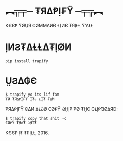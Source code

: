 # ︻╦╤─ ₮Я∆ⱣỊ₣Ϋ ─╤╦︻

KЄЄⱣ ΫØṲЯ ϾØMM∆ИƉ ⱢỊИЄ ₮ЯỊⱢⱢ Ϋ'∆ⱢⱢ

# ỊИϨ₮∆ⱢⱢ∆₮ỊØИ

    pip install trapify

# ṲϨ∆₲Є

    $ trapify yo its lif fam
    ΫØ ₮Я∆ⱣỊ₣Ϋ Ị₮Ϩ ⱢỊ₮ ₣∆M

₮Я∆ⱣỊ₣Ϋ Ͼ∆И ∆ⱢϨØ ϾØⱣΫ ϨῌỊ₮ ₮Ø ₮ῌЄ ϾⱢỊⱣƁØ∆ЯƉ:

    $ trapify copy that shit -c
    ϾØⱣΫ ₮ῌ∆₮ ϨῌỊ₮

KЄЄⱣ Ị₮ ₮ЯỊⱢⱢ, 2016.